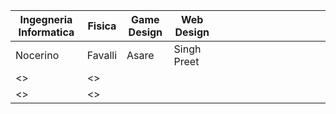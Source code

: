 |  Ingegneria Informatica | Fisica  | Game Design  |  Web Design |   |   |   |   |   |   |   |   |   |   |   |
|---|---|---|---|---|---|---|---|---|---|---|---|---|---|---|
| Nocerino  |  Favalli |  Asare | Singh Preet  |   |   |   |   |   |   |   |   |   |   |   |
| <>  |  <> |   |   |   |   |   |   |   |   |   |   |   |   |   |
| <>  |  <> |   |   |   |   |   |   |   |   |   |   |   |   |   |
